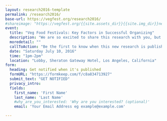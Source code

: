 ```yaml
---
layout: research2016-template
permalink: /research2016/
base-url: https://vegfest.org/research2016/
#shareimage: "https://vegfest.org/{{site.assets_dir}}{{site.img_dir}}nevegfest-group.jpg"
event:
  title: "Veg Food Festivals: Key Factors in Successful Organizing"
  description: "We are so excited to share this research with you, but it's just not ready yet. Sign up now and you'll be the first to know when we publish this report."
  moredetail: ""
  callToAction: "Be the first to know when this new research is published"
  date: "Saturday July 10, 2016"
  time: "1pm-2pm"
  location: "Lobby, Sheraton Gateway Hotel, Los Angeles, California"
form:
  heading: Get notified when it's published
  formURL: "https://formkeep.com/f/c8a834713927"
  submit_text: "GET NOTIFIED"
  privacy_intro:
  fields:
    first_name: 'First Name'
    last_name: 'Last Name'
    #why_are_you_interested: 'Why are you interested? (optional)'    
    email: 'Your Email Address eg example@example.com'

---
```

